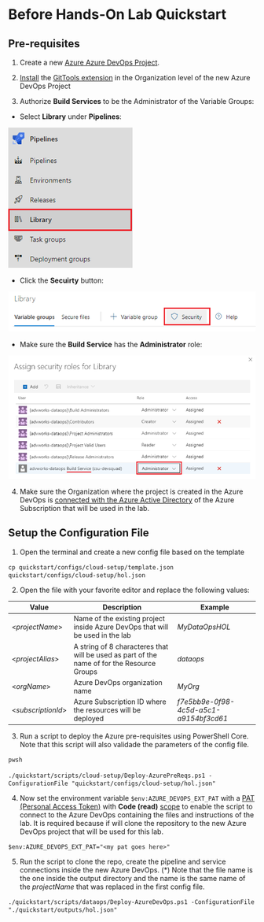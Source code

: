 # Before Hands-On Lab Quickstart


## Pre-requisites

1. Create a new [Azure Azure DevOps Project](https://docs.microsoft.com/en-us/azure/devops/organizations/projects/create-project?view=azure-devops&tabs=preview-page).

2. [Install](https://docs.microsoft.com/en-us/azure/devops/marketplace/install-extension?view=azure-devops&tabs=browser) the [GitTools extension](https://marketplace.visualstudio.com/items?itemName=gittools.gittools&targetId=0d8e54d4-e229-47bd-9dc5-9be0f116a5c0&utm_source=vstsproduct&utm_medium=ExtHubManageList) in the Organization level of the new Azure DevOps Project

3. Authorize **Build Services** to be the Administrator of the Variable Groups:

- Select **Library** under **Pipelines**:

![](docs/images/quickstart-buildservice-1.png)

- Click the **Secuirty** button:

![](docs/images/quickstart-buildservice-2.png)

- Make sure the **Build Service** has the **Administrator** role:

![](docs/images/quickstart-buildservice-3.png)

4. Make sure the Organization where the project is created in the Azure DevOps is [connected with the Azure Active Directory](https://docs.microsoft.com/en-us/azure/devops/organizations/accounts/connect-organization-to-azure-ad?view=azure-devops
) of the Azure Subscription that will be used in the lab.

## Setup the Configuration File

1. Open the terminal and create a new config file based on the template

```
cp quickstart/configs/cloud-setup/template.json quickstart/configs/cloud-setup/hol.json

```
2. Open the file with your favorite editor and replace the following values:

|Value|Description|Example|
|-----|-----------|-------|
|<_projectName_>|Name of the existing project inside Azure DevOps that will be used in the lab|_MyDataOpsHOL_|
|<_projectAlias_>|A string of 8 characteres that will be used as part of the name of for the Resource Groups|_dataops_|
|<_orgName_>|Azure DevOps organization name|_MyOrg_|
|<_subscriptionId_>|Azure Subscription ID where the resources will be deployed|_f7e5bb9e-0f98-4c5d-a5c1-a9154bf3cd61_|

3. Run a script to deploy the Azure pre-requisites using PowerShell Core. Note that this script will also validade the parameters of the config file.

```
pwsh

./quickstart/scripts/cloud-setup/Deploy-AzurePreReqs.ps1 -ConfigurationFile "quickstart/configs/cloud-setup/hol.json"

```

4. Now set the environment variable ```$env:AZURE_DEVOPS_EXT_PAT``` with a [PAT (Personal Access Token)](https://docs.microsoft.com/en-us/azure/devops/organizations/accounts/use-personal-access-tokens-to-authenticate?view=azure-devops&tabs=preview-page) with **Code (read)** [scope](https://docs.microsoft.com/en-us/azure/devops/integrate/get-started/authentication/oauth?view=azure-devops#scopes) to enable the script to connect to the Azure DevOps containing the files and instructions of the lab. It is required because if will clone the repository to the new Azure DevOps project that will be used for this lab.

```
$env:AZURE_DEVOPS_EXT_PAT="<my pat goes here>"
```

5. Run the script to clone the repo, create the pipeline and service connections inside the new Azure DevOps. (*) Note that the file name is the one inside the output directory and the name is the same name of the _projectName_ that was replaced in the first config file.

```
./quickstart/scripts/dataops/Deploy-AzureDevOps.ps1 -ConfigurationFile "./quickstart/outputs/hol.json"
```
